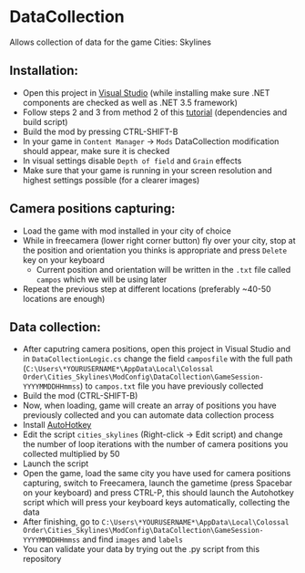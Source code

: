 # DataCollection
Allows collection of data for the game Cities: Skylines

## Installation:
* Open this project in [Visual Studio](https://visualstudio.microsoft.com/vs/) (while installing make sure .NET components are checked as well as .NET 3.5 framework)
* Follow steps 2 and 3 from method 2 of this [tutorial](https://community.simtropolis.com/forums/topic/73404-modding-tutorial-0-your-first-mod/) (dependencies and build script)
* Build the mod by pressing CTRL-SHIFT-B
* In your game in `Content Manager` -> `Mods` DataCollection modification should appear, make sure it is checked
* In visual settings disable `Depth of field` and `Grain` effects
* Make sure that your game is running in your screen resolution and highest settings possible (for a clearer images)
## Camera positions capturing:
* Load the game with mod installed in your city of choice
* While in freecamera (lower right corner button) fly over your city, stop at the position and orientation you thinks is appropriate and press `Delete` key on your keyboard
    * Current position and orientation will be written in the `.txt` file called `campos` which we will be using later
* Repeat the previous step at different locations (preferably ~40-50 locations are enough)
## Data collection:
* After caputring camera positions, open this project in Visual Studio and in `DataCollectionLogic.cs` change the field `camposfile` with the full path (`C:\Users\*YOURUSERNAME*\AppData\Local\Colossal Order\Cities_Skylines\ModConfig\DataCollection\GameSession-YYYYMMDDHHmmss`) to `campos.txt` file you have previously collected
* Build the mod (CTRL-SHIFT-B)
* Now, when loading, game will create an array of positions you have previously collected and you can automate data collection process
* Install [AutoHotkey](https://www.autohotkey.com/)
* Edit the script `cities_skylines` (Right-click -> Edit script) and change the number of loop iterations with the number of camera positions you collected multiplied by 50
* Launch the script
* Open the game, load the same city you have used for camera positions capturing, switch to Freecamera, launch the gametime (press Spacebar on your keyboard) and press CTRL-P, this should launch the Autohotkey script which will press your keyboard keys automatically, collecting the data
* After finishing, go to `C:\Users\*YOURUSERNAME*\AppData\Local\Colossal Order\Cities_Skylines\ModConfig\DataCollection\GameSession-YYYYMMDDHHmmss` and find `images` and `labels`
* You can validate your data by trying out the .py script from this repository
